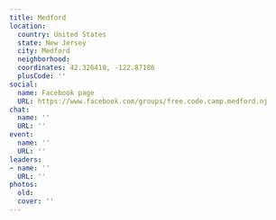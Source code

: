 ```yaml
---
title: Medford
location:
  country: United States
  state: New Jersey
  city: Medford
  neighborhood: 
  coordinates: 42.326418, -122.87186
  plusCode: ''
social:
  name: Facebook page
  URL: https://www.facebook.com/groups/free.code.camp.medford.nj
chat:
  name: ''
  URL: ''
event:
  name: ''
  URL: ''
leaders:
- name: ''
  URL: ''
photos:
  old: 
  cover: ''
---
```


